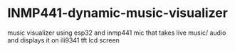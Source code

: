 # INMP441-dynamic-music-visualizer
music visualizer using esp32 and inmp441 mic that takes live music/ audio and displays it on ili9341 tft lcd screen
